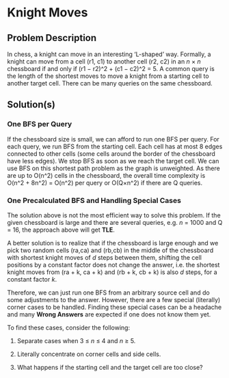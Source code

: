 # Knight Moves

## Problem Description

In chess, a knight can move in an interesting ‘L-shaped’ way. Formally, a knight can move from a cell (r1, c1) to another cell (r2, c2) in an _n_ × _n_ chessboard if and only if (r1 − r2)^2 + (c1 − c2)^2 = 5. A common query is the length of the shortest moves to move a knight from a starting cell to another target cell. There can be many queries on the same chessboard.

## Solution(s)

### One BFS per Query

If the chessboard size is small, we can afford to run one BFS per query. For each query, we run BFS from the starting cell. Each cell has at most 8 edges connected to other cells (some cells around the border of the chessboard have less edges). We stop BFS as soon as we reach the target cell. We can use BFS on this shortest path problem as the graph is unweighted. As there are up to O(n^2) cells in the chessboard, the overall time complexity is O(n^2 + 8n^2) = O(n^2) per query or O(Q×n^2) if there are Q queries.

### One Precalculated BFS and Handling Special Cases

The solution above is not the most efficient way to solve this problem. If the given chessboard is large and there are several queries, e.g. _n_ = 1000 and Q = 16, the approach above will get **TLE**.

A better solution is to realize that if the chessboard is large enough and we pick two random cells (ra,ca) and (rb,cb) in the middle of the chessboard with shortest knight moves of _d_ steps between them, shifting the cell positions by a constant factor does not change the answer, i.e. the shortest knight moves from (ra + k, ca + k) and (rb + k, cb + k) is also _d_ steps, for a constant factor _k_.

Therefore, we can just run one BFS from an arbitrary source cell and do some adjustments to the answer. However, there are a few special (literally) corner cases to be handled. Finding these special cases can be a headache and many **Wrong Answers** are expected if one does not know them yet.

To find these cases, consider the following:

1) Separate cases when 3 ≤ _n_ ≤ 4 and _n_ ≥ 5.

2) Literally concentrate on corner cells and side cells.

3) What happens if the starting cell and the target cell are too close?
